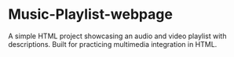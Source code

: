 # Music-Playlist-webpage
A simple HTML project showcasing an audio and video playlist with descriptions. Built for practicing multimedia integration in HTML.
